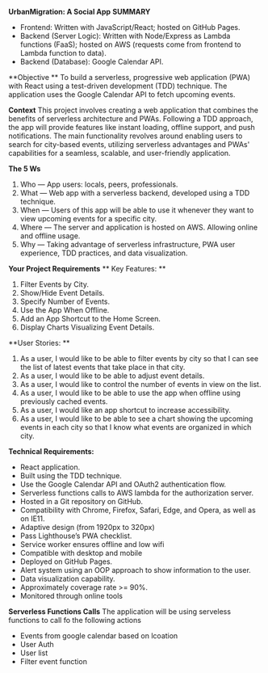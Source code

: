 **UrbanMigration: A Social App**
**SUMMARY**
- Frontend: Written with JavaScript/React; hosted on GitHub Pages.
- Backend (Server Logic): Written with Node/Express as Lambda functions (FaaS); hosted on AWS (requests come from frontend to Lambda function to data).
- Backend (Database): Google Calendar API.

**Objective **
To build a serverless, progressive web application (PWA) with React using a test-driven development (TDD) technique. The application uses the Google Calendar API to fetch upcoming events.

**Context**
This project involves creating a web application that combines the benefits of serverless architecture and PWAs. Following a TDD approach, the app will provide features like instant loading, offline support, and push notifications. The main functionality revolves around enabling users to search for city-based events, utilizing serverless advantages and PWAs' capabilities for a seamless, scalable, and user-friendly application.

**The 5 Ws**
1. Who — App users: locals, peers, professionals. 
2. What — Web app with a serverless backend, developed using a TDD technique. 
3. When — Users of this app will be able to use it whenever they want to view upcoming events for a specific city. 
4. Where — The server and application is hosted on AWS. Allowing online and offline usage.
5. Why — Taking advantage of serverless infrastructure, PWA user experience, TDD practices, and data visualization.

**Your Project Requirements**
** Key Features: **
1. Filter Events by City.
2. Show/Hide Event Details.
3. Specify Number of Events.
4. Use the App When Offline.
5. Add an App Shortcut to the Home Screen.
6. Display Charts Visualizing Event Details.

**User Stories: **
1. As a user, I would like to be able to filter events by city so that I can see the list of latest events that take place in that city. 
2. As a user, I would like to be able to adjust event details. 
3. As a user, I would like to control the number of events in view on the list. 
4. As a user, I would like to be able to use the app when offline using previously cached events. 
5. As a user, I would like an app shortcut to increase accessibility. 
6. As a user, I would like to be able to see a chart showing the upcoming events in each city so that I know what events are organized in which city.

**Technical Requirements:** 
- React application. 
- Built using the TDD technique. 
- Use the Google Calendar API and OAuth2 authentication flow. 
- Serverless functions calls to AWS lambda for the authorization server. 
- Hosted in a Git repository on GitHub. 
- Compatibility with  Chrome, Firefox, Safari, Edge, and Opera, as well as on IE11. 
- Adaptive design (from 1920px to 320px) 
- Pass Lighthouse’s PWA checklist. 
- Service worker ensures offline and low wifi 
- Compatible with desktop and mobile
- Deployed on GitHub Pages. 
- Alert system using an OOP approach to show information to the user. 
- Data visualization capability. 
- Approximately coverage rate >= 90%. 
- Monitored through online tools

**Serverless Functions Calls**
The application will be using serveless functions to call fo the following actions
- Events from google calendar based on lcoation
- User Auth
- User list
- Filter event function

